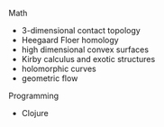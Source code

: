 Math
- 3-dimensional contact topology 
- Heegaard Floer homology
- high dimensional convex surfaces
- Kirby calculus and exotic structures
- holomorphic curves
- geometric flow 

Programming
- Clojure
<!--stackedit_data:
eyJoaXN0b3J5IjpbLTY3MzEyODI2NCwtNDkzNTgzNDM4LC0xOT
cxODU1OTg2XX0=
-->